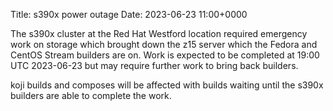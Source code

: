 Title: s390x power outage
Date: 2023-06-23 11:00+0000

The s390x cluster at the Red Hat Westford location required emergency
work on storage which brought down the z15 server which the Fedora and
CentOS Stream builders are on. Work is expected to be completed at 19:00
UTC 2023-06-23 but may require further work to bring back builders.

koji builds and composes will be affected with builds waiting until the
s390x builders are able to complete the work.

